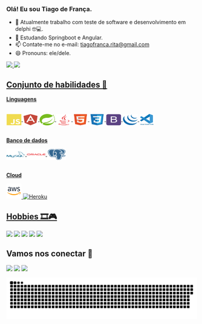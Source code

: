 ### Olá! Eu sou Tiago de França.

- 🔭 Atualmente trabalho com teste de software e desenvolvimento em delphi 🤓💻.
- 🌱 Estudando Springboot e Angular.
- 📫 Contate-me no e-mail: tiagofranca.rita@gmail.com
- 😄 Pronouns: ele/dele.

<div>
  <a href="https://github.com/tiagofrancarita">
  <img height="180em" src="https://github-readme-stats.vercel.app/api?username=tiagofrancarita&show_icons=true&theme=dark&include_all_commits=true&count_private=true"/>
  <img height="180em" src="https://github-readme-stats.vercel.app/api/top-langs/?username=tiagofrancarita&layout=compact&langs_count=7&theme=dark"/>
</div>
  
## Conjunto de habilidades 💪

**Linguagens**
<div style="display: inline_block"><br>
  <img align="center" alt="Tiago-Js" height="30" width="40" src="https://raw.githubusercontent.com/devicons/devicon/master/icons/javascript/javascript-plain.svg">
  <img align="center" alt="Tiago-AngularJS" height="30" width="40" src="https://raw.githubusercontent.com/devicons/devicon/master/icons/angularjs/angularjs-plain.svg">
  <img align="center" alt="Tiago-Spring" height="30" width="40" src="https://raw.githubusercontent.com/devicons/devicon/master/icons/spring/spring-original.svg">
  <img align="center" alt="Tiago-Java" height="30" width="40" src="https://raw.githubusercontent.com/devicons/devicon/master/icons/java/java-plain.svg">
  <img align="center" alt="Tiago-HTML" height="30" width="40" src="https://raw.githubusercontent.com/devicons/devicon/master/icons/html5/html5-original.svg">
  <img align="center" alt="Tiago-CSS" height="30" width="40" src="https://raw.githubusercontent.com/devicons/devicon/master/icons/css3/css3-original.svg">
  <img align="center" alt="Tiago-BootStrapp" height="30" width="40" src="https://raw.githubusercontent.com/devicons/devicon/master/icons/bootstrap/bootstrap-plain.svg">
  <img align="center" alt="Tiago-JQuery" height="30" width="40" src="https://raw.githubusercontent.com/devicons/devicon/master/icons/jquery/jquery-plain.svg">
  <img align="center" alt="Tiago-VScode" height="30" width="40" src="https://raw.githubusercontent.com/devicons/devicon/master/icons/vscode/vscode-original-wordmark.svg">
</div>
  
<br>
  
**Banco de dados**
<div style="display: inline_block">
  <img align="center" alt="Tiago-MySql" height="30" width="50" src="https://raw.githubusercontent.com/devicons/devicon/master/icons/mysql/mysql-plain-wordmark.svg">
  <img align="center" alt="Tiago-Oracle" height="30" width="50" src="https://raw.githubusercontent.com/devicons/devicon/master/icons/oracle/oracle-original.svg">
  <img align="center" alt="Tiago-PostgreSQL" height="30" width="50" src="https://raw.githubusercontent.com/devicons/devicon/master/icons/postgresql/postgresql-plain.svg">
</div>
  
  <br>
  
**Cloud**
<div style="display: inline_block">
  <img title="AWS" alt="AWS" width="40px" src="https://raw.githubusercontent.com/github/explore/main/topics/aws/aws.png">  
  <img title="Heroku" alt="Heroku" width="40px" src="https://img.icons8.com/color/48/000000/heroku.png">
</div>
  
## Hobbies 🎞🎮
  
<div style="display: inline_block">
  <a href="" target="_blank"><img src="https://img.shields.io/badge/PlayStation-003791?style=for-the-badge&logo=playstation&logoColor=white" target="_blank"></a>
  <a href="" target="_blank"><img src="https://img.shields.io/badge/Steam-000000?style=for-the-badge&logo=steam&logoColor=white" target="_blank"></a>
  <a href="" target="_blank"><img src="https://img.shields.io/badge/Counter_Strike-000000?style=for-the-badge&logo=counter-strike&logoColor=white" target="_blank"></a>
  <a href="" target="_blank"><img src="https://img.shields.io/badge/Netflix-E50914?style=for-the-badge&logo=netflix&logoColor=white" target="_blank"></a>
   <a href="" target="_blank"><img src="https://img.shields.io/badge/Amazon%20Prime-00A8E1?style=for-the-badge&logo=netflix&logoColor=white" target="_blank"></a>
 
    
</div>
  

## Vamos nos conectar :handshake:

<div style="display: inline_block">
 <a href="https://discord.gg/franca.tiago#9503" target="_blank"><img src="https://img.shields.io/badge/Discord-7289DA?style=for-the-badge&logo=discord&logoColor=white" target="_blank"></a>
  <a href = "mailto:tiagofranca.rita@gmail.com"><img src="https://img.shields.io/badge/Gmail-D14836?style=for-the-badge&logo=gmail&logoColor=white" target="_blank"></a>
  <a href="https://www.linkedin.com/in/tiago-fran%C3%A7a-2495b277/" target="_blank"><img src="https://img.shields.io/badge/-LinkedIn-%230077B5?style=for-the-badge&logo=linkedin&logoColor=white" target="_blank"></a> 
</div>

  ![Snake animation](https://github.com/tiagofrancarita/tiagofrancarita/blob/output/github-contribution-grid-snake.svg)


<!--
**tiagofrancarita/tiagofrancarita** is a ✨ _special_ ✨ repository because its `README.md` (this file) appears on your GitHub profile.
Here are some ideas to get you started:
- 🔭 I’m currently working on ...
- 🌱 I’m currently learning ...
- 👯 I’m looking to collaborate on ...
- 🤔 I’m looking for help with ...
- 💬 Ask me about ...
- 📫 How to reach me: ...
- 😄 Pronouns: ...
- ⚡ Fun fact: ...
-->

